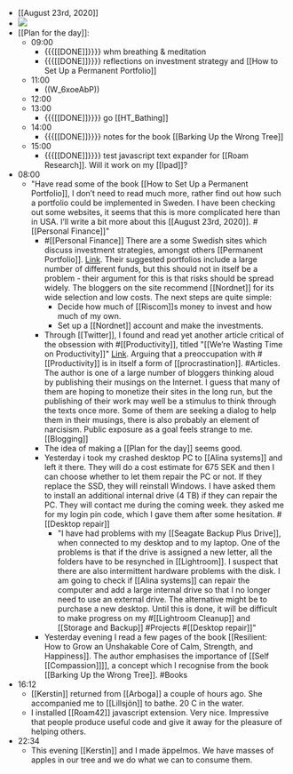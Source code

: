 - [[August 23rd, 2020]]
- ![](https://firebasestorage.googleapis.com/v0/b/firescript-577a2.appspot.com/o/imgs%2Fapp%2FDavidsroam%2FG3EbnJ4izZ.png?alt=media&token=2092c380-02bc-4642-b2ad-3f6c3570eada)
- [[Plan for the day]]:
    - 09:00
        - {{{[[DONE]]}}}} whm breathing & meditation
        - {{{[[DONE]]}}}} reflections on investment strategy and [[How to Set Up a Permanent Portfolio]] 
    - 11:00
        - ((W_6xoeAbP))
    - 12:00
    - 13:00
        - {{{[[DONE]]}}}} go [[HT_Bathing]]
    - 14:00
        - {{{[[DONE]]}}}} notes for the book [[Barking Up the Wrong Tree]]
    - 15:00
        - {{{[[DONE]]}}}} test javascript text expander for [[Roam Research]]. Will it work on my [[Ipad]]?
- 08:00
    - "Have read some of the book [[How to Set Up a Permanent Portfolio]], I don’t need to read much more, rather find out how such a portfolio could be implemented in Sweden. I have been checking out some websites, it seems that this is more complicated here than in USA. I’ll write a bit more about this [[August 23rd, 2020]]. #[[Personal Finance]]"
        - #[[Personal Finance]] There are a some Swedish sites which discuss investment strategies, amongst others [[Permanent Portfolio]]. [Link](https://rikatillsammans.se/kategori/rikatillsammansportfoljen/). Their suggested portfolios include a large number of different funds, but this should not in itself be a problem - their argument for this is that risks should be spread widely. The bloggers on the site recommend [[Nordnet]] for its wide selection and low costs. The next steps are quite simple:
            - Decide how much of  [[Riscom]]s money to invest and how much of my own. 
            - Set up a [[Nordnet]] account and make the investments. 
        - Through [[Twitter]], I found and read yet another article critical of the obsession with #[[Productivity]], titled "[[We’re Wasting Time on Productivity]]"  [Link](https://quarterexistencecrisis.com/were-wasting-time-on-productivity/). Arguing that a preoccupation with #[[Productivity]] is in itself a form of [[procrastination]]. #Articles. The author is one of a large number of bloggers thinking aloud by publishing their musings on the Internet. I guess that many of them are hoping to monetize their sites in the long run, but the  publishing of their work may well be a stimulus to think through the texts once more. Some of them are seeking a dialog to help them in their musings, there is also probably an element of narcisism.  Public exposure as a goal feels strange to me. [[Blogging]]
        - The idea of making a [[Plan for the day]] seems good. 
        - Yesterday i took my crashed desktop PC to [[Alina systems]] and left it there. They will do a cost estimate for 675 SEK and then I can choose whether to let them repair the PC or not. If they replace the SSD, they will reinstall Windows. I have asked them to install an additional internal drive (4 TB) if they can repair the PC. They will contact me during the coming week. they asked me for my login pin code, which I gave them after some hesitation. #[[Desktop repair]]
            - "I have had problems with my [[Seagate Backup Plus Drive]], when connected to my desktop and to my laptop. One of the problems is that if the drive is assigned a new letter, all the folders have to be resynched in [[Lightroom]]. I suspect that there are also intermittent hardware problems with the disk. I am going to check if [[Alina systems]] can repair the computer and add a large internal drive so that I no longer need to use an external drive. The alternative might be to purchase a new desktop. Until this is done, it will be difficult to make progress on my #[[Lightroom Cleanup]] and [[Storage and Backup]] #Projects #[[Desktop repair]]"
        - Yesterday evening I read a few pages of the book [[Resilient: How to Grow an Unshakable Core of Calm, Strength, and Happiness]]. The author emphasises the importance of [[Self [[Compassion]]]], a concept which I recognise from the book [[Barking Up the Wrong Tree]]. #Books
- 16:12
    - [[Kerstin]] returned from [[Arboga]] a couple of hours ago. She accompanied me to [[Lillsjön]] to bathe. 20 C in the water.
    - I installed [[Roam42]] javascript extension. Very nice. Impressive that people produce useful code and give it away for the pleasure of helping others.
- 22:34
    - This evening [[Kerstin]] and I made äppelmos. We have masses of apples in our tree and we do what we can to consume them.
